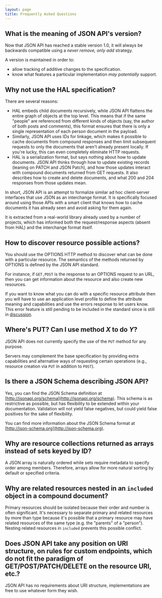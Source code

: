 ```yaml
---
layout: page
title: Frequently Asked Questions
---
```


## What is the meaning of JSON API's version? <a href="#what-is-the-meaning-of-json-apis-version" id="what-is-the-meaning-of-json-apis-version" class="headerlink"></a>

Now that JSON API has reached a stable version 1.0, it will always be
backwards compatible using a _never remove, only add_ strategy.

A version is maintained in order to:

* allow tracking of additive changes to the specification.
* know what features a particular implementation *may potentially* support.

## Why not use the HAL specification? <a href="#why-not-use-the-hal-specification" id="why-not-use-the-hal-specification" class="headerlink"></a>

There are several reasons:

* HAL embeds child documents recursively, while JSON API flattens the entire
graph of objects at the top level. This means that if the same "people" are
referenced from different kinds of objects (say, the author of both posts and
comments), this format ensures that there is only a single representation of
each person document in the payload.
* Similarly, JSON API uses IDs for linkage, which makes it possible to cache
documents from compound responses and then limit subsequent requests to only
the documents that aren't already present locally. If you're lucky, this can
even completely eliminate HTTP requests.
* HAL is a serialization format, but says nothing about how to update
documents. JSON API thinks through how to update existing records (leaning on
PATCH and JSON Patch), and how those updates interact with compound documents
returned from GET requests. It also describes how to create and delete
documents, and what 200 and 204 responses from those updates mean.

In short, JSON API is an attempt to formalize similar ad hoc client-server
interfaces that use JSON as an interchange format. It is specifically focused
around using those APIs with a smart client that knows how to cache documents it
has already seen and avoid asking for them again.

It is extracted from a real-world library already used by a number of projects,
which has informed both the request/response aspects (absent from HAL) and the
interchange format itself.

## How to discover resource possible actions? <a href="#how-to-discover-resource-possible-actions" id="how-to-discover-resource-possible-actions" class="headerlink"></a>

You should use the OPTIONS HTTP method to discover what can be done with a
particular resource. The semantics of the methods returned by OPTIONS is defined
by the JSON API standard.

For instance, if `GET,POST` is the response to an OPTIONS request to an URL,
then you can get information about the resource and also create new resources.

If you want to know what you can do with a specific resource attribute then
you will have to use an application level profile to define the attribute meaning
and capabilities and use the errors response to let users know. This error feature
is still pending to be included in the standard since is still in
[discussion](https://github.com/json-api/json-api/issues/7).

## Where's PUT? Can I use method *X* to do *Y*? <a href="#wheres-put" id="wheres-put" class="headerlink"></a>

JSON API does not currently specify the use of the `PUT` method for any purpose.

Servers may complement the base specification by providing extra capabilities and
alternative ways of requesting certain operations (e.g., resource creation via
`PUT` in addition to `POST`).

## Is there a JSON Schema describing JSON API? <a href="#is-there-a-json-schema-describing-json-api" id="is-there-a-json-schema-describing-json-api" class="headerlink"></a>

Yes, you can find the JSON Schema definition at
[http://jsonapi.org/schema](http://jsonapi.org/schema). This schema is as
restrictive as possible, but has flexibility to be extended within your
documentation. Validation will not yield false negatives, but could yield false
positives for the sake of flexibility.

You can find more information about the JSON Schema format at
[http://json-schema.org](http://json-schema.org).

## Why are resource collections returned as arrays instead of sets keyed by ID? <a href="#resource-collections-returned-as-arrays" id="resource-collections-returned-as-arrays" class="headerlink"></a>

A JSON array is naturally ordered while sets require metadata to specify order
among members. Therefore, arrays allow for more natural sorting by default or
specified criteria.

## Why are related resources nested in an `included` object in a compound document? <a href="#why-related-resources-included-compound-document" id="why-related-resources-included-compound-document" class="headerlink"></a>

Primary resources should be isolated because their order and number is often
significant. It's necessary to separate primary and related resources by more
than type because it's possible that a primary resource may have related
resources of the same type (e.g. the "parents" of a "person"). Nesting related
resources in `included` prevents this possible conflict.

## Does JSON API take any position on URI structure, on rules for custom endpoints, which do not fit the paradigm of GET/POST/PATCH/DELETE on the resource URI, etc.? <a href="#position-uri-structure-custom-endpoints" id="position-uri-structure-custom-endpoints" class="headerlink"></a>

JSON API has no requirements about URI structure, implementations are free to use whatever form they wish.
